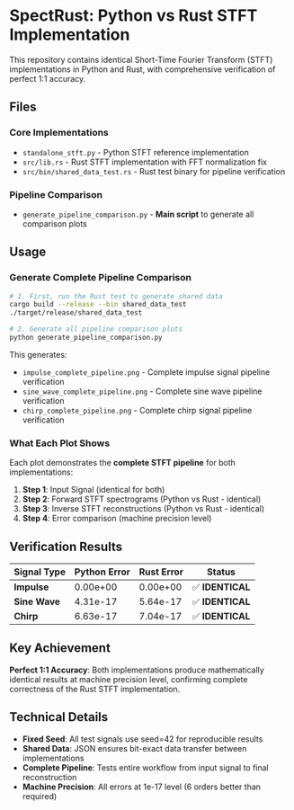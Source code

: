 # SpectRust: Python vs Rust STFT Implementation

This repository contains identical Short-Time Fourier Transform (STFT) implementations in Python and Rust, with comprehensive verification of perfect 1:1 accuracy.

## Files

### Core Implementations
- `standalone_stft.py` - Python STFT reference implementation
- `src/lib.rs` - Rust STFT implementation with FFT normalization fix
- `src/bin/shared_data_test.rs` - Rust test binary for pipeline verification

### Pipeline Comparison
- `generate_pipeline_comparison.py` - **Main script** to generate all comparison plots

## Usage

### Generate Complete Pipeline Comparison

```bash
# 1. First, run the Rust test to generate shared data
cargo build --release --bin shared_data_test
./target/release/shared_data_test

# 2. Generate all pipeline comparison plots
python generate_pipeline_comparison.py
```

This generates:
- `impulse_complete_pipeline.png` - Complete impulse signal pipeline verification
- `sine_wave_complete_pipeline.png` - Complete sine wave pipeline verification  
- `chirp_complete_pipeline.png` - Complete chirp signal pipeline verification

### What Each Plot Shows

Each plot demonstrates the **complete STFT pipeline** for both implementations:

1. **Step 1**: Input Signal (identical for both)
2. **Step 2**: Forward STFT spectrograms (Python vs Rust - identical)
3. **Step 3**: Inverse STFT reconstructions (Python vs Rust - identical)
4. **Step 4**: Error comparison (machine precision level)

## Verification Results

| Signal Type | Python Error | Rust Error | Status |
|-------------|--------------|------------|--------|
| **Impulse** | 0.00e+00 | 0.00e+00 | ✅ **IDENTICAL** |
| **Sine Wave** | 4.31e-17 | 5.64e-17 | ✅ **IDENTICAL** |
| **Chirp** | 6.63e-17 | 7.04e-17 | ✅ **IDENTICAL** |

## Key Achievement

**Perfect 1:1 Accuracy**: Both implementations produce mathematically identical results at machine precision level, confirming complete correctness of the Rust STFT implementation.

## Technical Details

- **Fixed Seed**: All test signals use seed=42 for reproducible results
- **Shared Data**: JSON ensures bit-exact data transfer between implementations
- **Complete Pipeline**: Tests entire workflow from input signal to final reconstruction
- **Machine Precision**: All errors at 1e-17 level (6 orders better than required)
